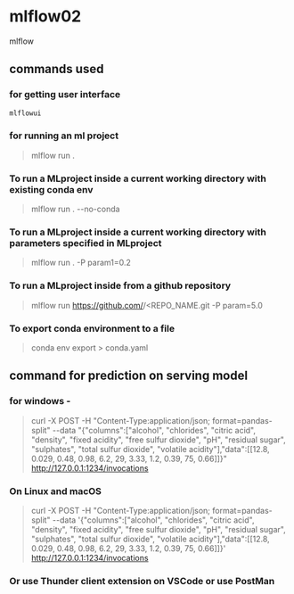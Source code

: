 # mlflow02

mlflow

## commands used

### for getting user interface

~~~bash
mlflowui
~~~

### for running an ml project

> mlflow run . 

### To run a MLproject inside a current working directory with existing conda env
>mlflow run . --no-conda
### To run a MLproject inside a current working directory with parameters specified in MLproject
>mlflow run . -P param1=0.2 
### To run a MLproject inside from a github repository
>mlflow run https://github.com/<USERNAME>/<REPO_NAME.git -P param=5.0
### To export conda environment to a file
>conda env export > conda.yaml

## command for prediction on serving model

### for windows -
>curl -X POST -H "Content-Type:application/json; format=pandas-split" --data "{\"columns\":[\"alcohol\", \"chlorides\", \"citric acid\", \"density\", \"fixed acidity\", \"free sulfur dioxide\", \"pH\", \"residual sugar\", \"sulphates\", \"total sulfur dioxide\", \"volatile acidity\"],\"data\":[[12.8, 0.029, 0.48, 0.98, 6.2, 29, 3.33, 1.2, 0.39, 75, 0.66]]}" http://127.0.0.1:1234/invocations

### On Linux and macOS
>curl -X POST -H "Content-Type:application/json; format=pandas-split" --data '{"columns":["alcohol", "chlorides", "citric acid", "density", "fixed acidity", "free sulfur dioxide", "pH", "residual sugar", "sulphates", "total sulfur dioxide", "volatile acidity"],"data":[[12.8, 0.029, 0.48, 0.98, 6.2, 29, 3.33, 1.2, 0.39, 75, 0.66]]}' http://127.0.0.1:1234/invocations

### Or use Thunder client extension on VSCode or use PostMan